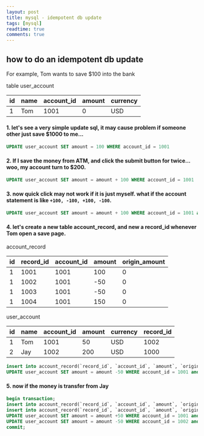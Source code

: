 ```yaml
---
layout: post
title: mysql - idempotent db update 
tags: [mysql]
readtime: true
comments: true
---
```


## how to do an idempotent db update
For example, Tom wants to save $100 into the bank

table user_account 

| id | name      | account_id     | amount | currency | 
|----|---------- |----------------|--------|----------|
| 1  | Tom       | 1001           | 0      | USD      |

#### 1. let's see a very simple update sql, it may cause problem if someone other just save $1000 to me...
```sql
UPDATE user_account SET amount = 100 WHERE account_id = 1001
```

#### 2. If I save the money from ATM, and click the submit button for twice... woo, my account turn to $200.
```sql
UPDATE user_account SET amount = amount + 100 WHERE account_id = 1001
```

#### 3. now quick click may not work if it is just myself. what if the account statement is like `+100, -100, +100, -100`. 
```sql
UPDATE user_account SET amount = amount + 100 WHERE account_id = 1001 and amount = 0
```

#### 4. let's create a new table account_record, and new a record_id whenever Tom open a save page.

account_record

| id | record_id | account_id     | amount | origin_amount| 
|----|---------- |----------------|--------|--------------|
| 1  | 1001      | 1001           | 100    | 0            |
| 1  | 1002      | 1001           | -50    | 0            |
| 1  | 1003      | 1001           | -50    | 0            |
| 1  | 1004      | 1001           | 150    | 0            |

user_account

| id | name      | account_id     | amount | currency | record_id | 
|----|---------- |----------------|--------|----------|-----------|
| 1  | Tom       | 1001           | 50     | USD      | 1002      |
| 2  | Jay       | 1002           | 200      | USD      | 1000      |

```sql
insert into account_record(`record_id`, `account_id`, `amount`, `origin_amount`) VALUES (1003, 1001, -50, 50)
UPDATE user_account SET amount = amount -50 WHERE account_id = 1001 and amount = 50 and record_id = 1002
```

#### 5. now if the money is transfer from Jay
```sql
begin transaction; 
insert into account_record(`record_id`, `account_id`, `amount`, `origin_amount`) VALUES (1004, 1002, -50, 200);
insert into account_record(`record_id`, `account_id`, `amount`, `origin_amount`) VALUES (1005, 1001, 50, 50);
UPDATE user_account SET amount = amount +50 WHERE account_id = 1001 and amount = 50 and record_id = 1002;
UPDATE user_account SET amount = amount -50 WHERE account_id = 1002 and amount = 200 and record_id = 1000;
commit;
```
